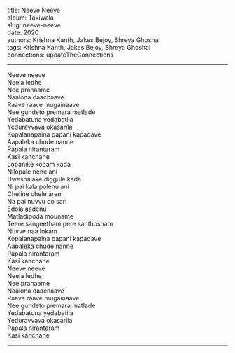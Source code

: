 title: Neeve Neeve  
album: Taxiwala  
slug: neeve-neeve  
date: 2020  
authors: Krishna Kanth, Jakes Bejoy, Shreya Ghoshal  
tags: Krishna Kanth, Jakes Bejoy, Shreya Ghoshal  
connections: updateTheConnections  

------------

Neeve neeve  
Neela ledhe  
Nee pranaame  
Naalona daachaave  
Raave raave mugainaave  
Nee gundeto premara matlade  
Yedabatuna yedabatila  
Yeduravvava okasarila  
Kopalanapaina papani kapadave  
Aapaleka chude nanne  
Papala nirantaram  
Kasi kanchane  
Lopanike kopam kada  
Nilopale nene ani  
Dweshalake diggule kada  
Ni pai kala polenu ani  
Cheline chele areni  
Na pai nuvvu oo sari  
Edola aadenu  
Matladipoda mouname  
Teere sangeetham pere santhosham  
Nuvve naa lokam  
Kopalanapaina papani kapadave  
Aapaleka chude nanne  
Papala nirantaram  
Kasi kanchane  
Neeve neeve  
Neela ledhe  
Nee pranaame  
Naalona daachaave  
Raave raave mugainaave  
Nee gundeto premara matlade  
Yedabatuna yedabatila  
Yeduravvava okasarila  
Papala nirantaram  
Kasi kanchane  


------------
